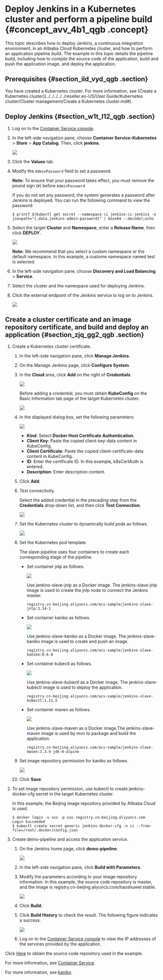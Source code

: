 # Deploy Jenkins in a Kubernetes cluster and perform a pipeline build {#concept_avv_4b1_qgb .concept}

This topic describes how to deploy Jenkins, a continuous integration environment, in an Alibaba Cloud Kubernetes cluster, and how to perform an application pipeline build. The example in this topic details the pipeline build, including how to compile the source code of the application, build and push the application image, and deploy the application.

## Prerequisites {#section_ild_vyd_qgb .section}

You have created a Kubernetes cluster. For more information, see [Create a Kubernetes cluster](../../../../../reseller.en-US/User Guide/Kubernetes cluster/Cluster management/Create a Kubernetes cluster.md#).

## Deploy Jenkins {#section_w1t_l12_qgb .section}

1.  Log on to the [Container Service console](https://partners-intl.console.aliyun.com/#/cs).
2.  In the left-side navigation pane, choose **Container Service-Kubernetes** \> **Store** \> **App Catalog**. Then, click **jenkins**.

    ![](http://static-aliyun-doc.oss-cn-hangzhou.aliyuncs.com/assets/img/122864/155143474238448_en-US.png)

3.  Click the **Values** tab.
4.  Modify the `AdminPassword` field to set a password.

    **Note:** To ensure that your password takes effect, you must remove the pound sign \(`#`\) before `AdminPassword`

    If you do not set any password, the system generates a password after Jenkins is deployed. You can run the following command to view the password:

    ```
    $ printf $(kubectl get secret --namespace ci jenkins-ci-jenkins -o jsonpath="{.data.jenkins-admin-password}" | base64 --decode);echo
    ```

5.  Select the target **Cluster** and **Namespace**, enter a **Release Name**, then click **DEPLOY**.

    ![](http://static-aliyun-doc.oss-cn-hangzhou.aliyuncs.com/assets/img/122864/155143474238449_en-US.png)

    **Note:** We recommend that you select a custom namespace or the default namespace. In this example, a custome namespace named test is selected.

6.  In the left-side navigation pane, choose **Discovery and Load Balancing** \> **Service**.
7.  Select the cluster and the namespace used for deploying Jenkins.
8.  Click the external endpoint of the Jenkins service to log on to Jenkins.

    ![](http://static-aliyun-doc.oss-cn-hangzhou.aliyuncs.com/assets/img/122864/155143474238450_en-US.png)


## Create a cluster certificate and an image repository certificate, and build and deploy an application {#section_zjq_gg2_qgb .section}

1.  Create a Kubernetes cluster certificate.
    1.  In the left-side navigation pane, click **Manage Jenkins**.
    2.  On the Manage Jenkins page, click **Configure System**.
    3.  In the **Cloud** area, click **Add** on the right of **Credentials**.

        ![](http://static-aliyun-doc.oss-cn-hangzhou.aliyuncs.com/assets/img/122864/155143474238458_en-US.png)

        Before adding a credential, you must obtain **KubeConfig** on the Basic Information tab page of the target Kubernetes cluster.

        ![](http://static-aliyun-doc.oss-cn-hangzhou.aliyuncs.com/assets/img/122864/155143474338453_en-US.png)

    4.  In the diaplayed dialog box, set the following parameters:

        ![](http://static-aliyun-doc.oss-cn-hangzhou.aliyuncs.com/assets/img/122864/155143474338526_en-US.png)

        -   **Kind**: Select **Docker Host Certificate Authentication**.
        -   **Client Key**: Paste the copied client-key-data content in KubeConfig.
        -   **Client Certificate**: Paste the copied client-certificate-data content in KubeConfig.
        -   **ID**: Enter the certificate ID. In this example, k8sCertAuth is entered.
        -   **Description**: Enter description content.
    5.  Click **Add**.
    6.  Test connectivity.

        Select the added credential in the preceding step from the **Credentials** drop-down list, and then click **Test Connection**.

        ![](http://static-aliyun-doc.oss-cn-hangzhou.aliyuncs.com/assets/img/122864/155143474338459_en-US.png)

    7.  Set the Kubernetes cluster to dynamically build pods as follows.

        ![](http://static-aliyun-doc.oss-cn-hangzhou.aliyuncs.com/assets/img/122864/155143474338460_en-US.png)

    8.  Set the Kubernetes pod template.

        The slave-pipeline uses four containers to create each corresponding stage of the pipeline.

        -   Set container jnlp as follows.

            ![](http://static-aliyun-doc.oss-cn-hangzhou.aliyuncs.com/assets/img/122864/155143474338461_en-US.png)

            Use jenkins-slave-jnlp as a Docker image. The jenkins-slave-jnlp image is used to create the jnlp node to connect the Jenkins master.

            ```
            registry.cn-beijing.aliyuncs.com/acs-sample/jenkins-slave-jnlp:3.14-1
            ```

        -   Set container kaniko as follows.

            ![](http://static-aliyun-doc.oss-cn-hangzhou.aliyuncs.com/assets/img/122864/155143474338462_en-US.png)

            Use jenkins-slave-kaniko as a Docker image. The jenkins-slave-kaniko image is used to create and push an image.

            ```
            registry.cn-beijing.aliyuncs.com/acs-sample/jenkins-slave-kaniko:0.6.0
            ```

        -   Set container kubectl as follows.

            ![](http://static-aliyun-doc.oss-cn-hangzhou.aliyuncs.com/assets/img/122864/155143474338463_en-US.png)

            Use jenkins-slave-kubectl as a Docker image. The jenkins-slave-kubectl image is used to deploy the application.

            ```
            registry.cn-beijing.aliyuncs.com/acs-sample/jenkins-slave-kubectl:1.11.5
            ```

        -   Set container maven as follows.

            ![](http://static-aliyun-doc.oss-cn-hangzhou.aliyuncs.com/assets/img/122864/155143474338465_en-US.png)

            Use jenkins-slave-maven as a Docker image.The jenkins-slave-maven image is used by mvn to package and build the application.

            ```
            registry.cn-beijing.aliyuncs.com/acs-sample/jenkins-slave-maven:3.3.9-jdk-8-alpine
            ```

    9.  Set image repository permission for kaniko as follows.

        ![](http://static-aliyun-doc.oss-cn-hangzhou.aliyuncs.com/assets/img/122864/155143474338466_en-US.png)

    10. Click **Save**.
2.  To set image repository permission, use kubectl to create jenkins-docker-cfg secret in the target Kubernetes cluster.

    In this example, the Beijing image repository provided by Alibaba Cloud is used.

    ```
    $ docker login -u xxx -p xxx registry.cn-beijing.aliyuncs.com
    Login Succeeded
    $ kubectl create secret generic jenkins-docker-cfg -n ci --from-file=/root/.docker/config.json
    ```

3.  Create demo-pipeline and access the application service.
    1.  On the Jenkins home page, click **demo-pipeline**.

        ![](http://static-aliyun-doc.oss-cn-hangzhou.aliyuncs.com/assets/img/122864/155143474338467_en-US.png)

    2.  In the left-side navigation pane, click **Build with Parameters**.
    3.  Modify the parameters according to your image repository information. In this example, the source code repository is master, and the image is registry.cn-beijing.aliyuncs.com/haoshuwei:stable.

        ![](http://static-aliyun-doc.oss-cn-hangzhou.aliyuncs.com/assets/img/122864/155143474338468_en-US.png)

    4.  Click **Build**.
    5.  Click **Build History** to check the result. The following figure indicates a success.

        ![](http://static-aliyun-doc.oss-cn-hangzhou.aliyuncs.com/assets/img/122864/155143474438469_en-US.png)

    6.  Log on to the [Container Service console](https://partners-intl.console.aliyun.com/#/cs) to view the IP addresses of the services provided by the application.

Click [Here](https://github.com/AliyunContainerService/jenkins-demo.git) to obtain the source code repository used in the example.

For more information, see [Container Service](https://www.alibabacloud.com/zh/product/container-service).

For more information, see [kaniko](https://github.com/GoogleContainerTools/kaniko).

